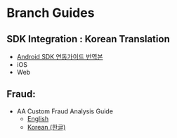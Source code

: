 # Branch Guides

## SDK Integration : Korean Translation
 * [Android SDK 연동가이드 번역본](https://github.com/bson-branch/guides/blob/master/pages/apps/android.md)
 * iOS
 * Web

## Fraud:
* AA Custom Fraud Analysis Guide
  * [English](https://github.com/bson-branch/guides/blob/master/guides/fraud/aa_custom_fraud_analysis_guide_en.md)
  * [Korean (한글)](https://github.com/bson-branch/guides/blob/master/guides/fraud/aa_custom_fraud_analysis_guide_ko.md)
